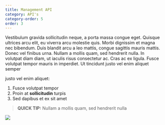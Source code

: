 ```yaml
---
title: Management API
category: API's
category-order: 5
order: 3
---
```



Vestibulum gravida sollicitudin neque, a porta massa congue eget. Quisque ultrices arcu elit, eu viverra arcu molestie quis. Morbi dignissim et magna nec bibendum. Duis blandit arcu a leo mattis, congue sagittis mauris mattis. Donec vel finibus urna. Nullam a mollis quam, sed hendrerit nulla. In volutpat diam diam, ut iaculis risus consectetur ac. Cras ac ex ligula. Fusce volutpat tempor mauris in imperdiet. Ut tincidunt justo vel enim aliquet semper

justo vel enim aliquet:

1. Fusce volutpat tempor
2. Proin at **sollicitudin** turpis
3. Sed dapibus et ex sit amet

> **QUICK TIP:** Nullam a mollis quam, sed hendrerit nulla

![](//placehold.it/800x600)
